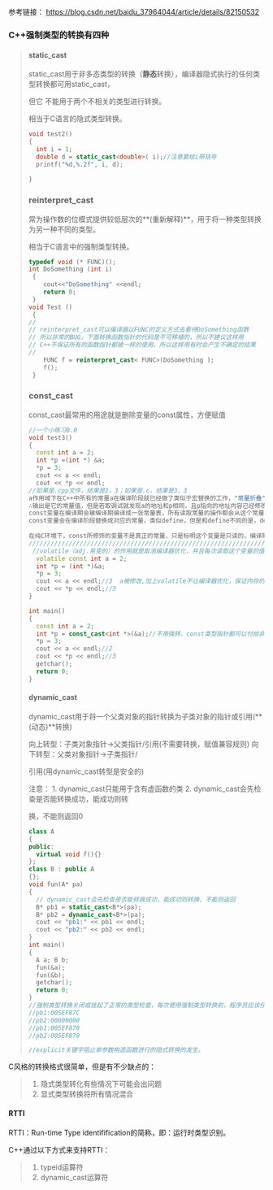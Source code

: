 参考链接： <https://blog.csdn.net/baidu_37964044/article/details/82150532> 

### C++强制类型的转换有四种 

> ####  static_cast 
>
> static_cast用于非多态类型的转换（**静态**转换），编译器隐式执行的任何类型转换都可用static_cast，
>
> 但它 不能用于两个不相关的类型进行转换。
>
> 相当于C语言的隐式类型转换。
>
> ```cpp
> void test2()
> {
> 	int i = 1;
> 	double d = static_cast<double>( i);//注意要给i带括号
> 	printf("%d,%.2f", i, d);
>  
> }
> ```
>
> ###  reinterpret_cast 
>
> 常为操作数的位模式提供较低层次的**(重新解释)**，用于将一种类型转换为另一种不同的类型。
>
> 相当于C语言中的强制类型转换。
>
> ``` cpp
> typedef void (* FUNC)();
> int DoSomething (int i)
>  {
>     cout<<"DoSomething" <<endl;
>     return 0;
>  }
> void Test ()
>  {
> //
> // reinterpret_cast可以编译器以FUNC的定义方式去看待DoSomething函数
> // 所以非常的BUG，下面转换函数指针的代码是不可移植的，所以不建议这样用
> // C++不保证所有的函数指针都被一样的使用，所以这样用有时会产生不确定的结果
> //
>     FUNC f = reinterpret_cast< FUNC>(DoSomething );
>     f();
>  }
> ```
>
> ###  const_cast 
>
> const_cast最常用的用途就是删除变量的const属性，方便赋值
>
> ```cpp
> //一个小练习0.0
> void test3()
> {
> 	const int a = 2;
> 	int *p =(int *) &a;
> 	*p = 3;
> 	cout << a << endl; 
> 	cout << *p << endl;
> //如果是.cpp文件，结果是2，3；如果是.c，结果是3，3
> a作用域下在C++中所有的常量a在编译阶段就已经做了类似于宏替换的工作，"常量折叠"是在编译器进行语法分析的时候，将常量表达式计算求值，并用求得的值来替换表达式，放入常量表。可以算作一种编译优化。
> ∴输出是它的常量值，但是若取调试就发现a的地址和p相同，且p指向的地址内容已经修改为20，即我们对此部分地址的内容做出了修改。         a被修改了，但编译器优化，在寄存器中取值.
> const变量在编译期会被编译期编译成一张常量表，所有读取常量的操作都会从这个常量表里直接读取
> const变量会在编译阶段替换成对应的常量，类似define，但是和define不同的是，define是在预编译阶段替换的，而且const有类型检查。
>    
> 在纯C环境下，const所修饰的变量不是真正的常量，只是标明这个变量是只读的，编译期并不会为其生成常量表，通过指针的修改是直接针对变量修改的，两者是同步的。
> ///////////////////////////////////////////////////////////////////////////////////////////
>  //volatile（adj.易变的）的作用就是取消编译器优化，并且每次读取这个变量的值都从原来的地址上读取，而不是从寄存器上读取。
> 	volatile const int a = 2;
> 	int *p = (int *)&a;
> 	*p = 3;
> 	cout << a << endl;//3  a被修改,加上volatile不让编译器优化，保证内存的可见性
> 	cout << *p << endl;//3
> }
> ```
>
> ```cpp
> int main()
> {
> 	const int a = 2;
> 	int *p = const_cast<int *>(&a);//不用强转，const类型指针都可以付给非const 类型
> 	*p = 3;
> 	cout << a << endl;//2 
> 	cout << *p << endl;//3
> 	getchar();
> 	return 0;
> }
> ```
>
> #### dynamic_cast 
>
> dynamic_cast用于将一个父类对象的指针转换为子类对象的指针或引用(**(动态)**转换) 
>
> 向上转型：子类对象指针->父类指针/引用(不需要转换，赋值兼容规则) 向下转型：父类对象指针->子类指针/ 
>
> 引用(用dynamic_cast转型是安全的) 
>
> 注意： 1. dynamic_cast只能用于含有虚函数的类 2. dynamic_cast会先检查是否能转换成功，能成功则转 
>
> 换，不能则返回0
>
> ```cpp
> class A
> {
> public:
> 	virtual void f(){}
> };
> class B : public A
> {};
> void fun(A* pa)
> {
> 	// dynamic_cast会先检查是否能转换成功，能成功则转换，不能则返回
> 	B* pb1 = static_cast<B*>(pa);
> 	B* pb2 = dynamic_cast<B*>(pa);
> 	cout << "pb1:" << pb1 << endl;
> 	cout << "pb2:" << pb2 << endl;
> }
> int main()
> {
> 	A a; B b;
> 	fun(&a);
> 	fun(&b);
> 	getchar();
> 	return 0;
> }
> //强制类型转换关闭或挂起了正常的类型检查，每次使用强制类型转换前，程序员应该仔细考虑是否还有其他不同的方法达到同一目的，如果非强制类型转换不可，则应限制强制转换值的作用域，以减少发生错误的机会。强烈建议：避免使用强制类型转换
> //pb1:005EF87C
> //pb2:00000000
> //pb1:005EF870
> //pb2:005EF870
> 
> //explicit关键字阻止单参数构造函数进行的隐式转换的发生。
> ```

C风格的转换格式很简单，但是有不少缺点的： 

> 1. 隐式类型转化有些情况下可能会出问题 
> 2. 显式类型转换将所有情况混合

#### RTTI 

RTTI：Run-time Type identifification的简称，即：运行时类型识别。 

C++通过以下方式来支持RTTI： 

> 1. typeid运算符 
> 2. dynamic_cast运算符
